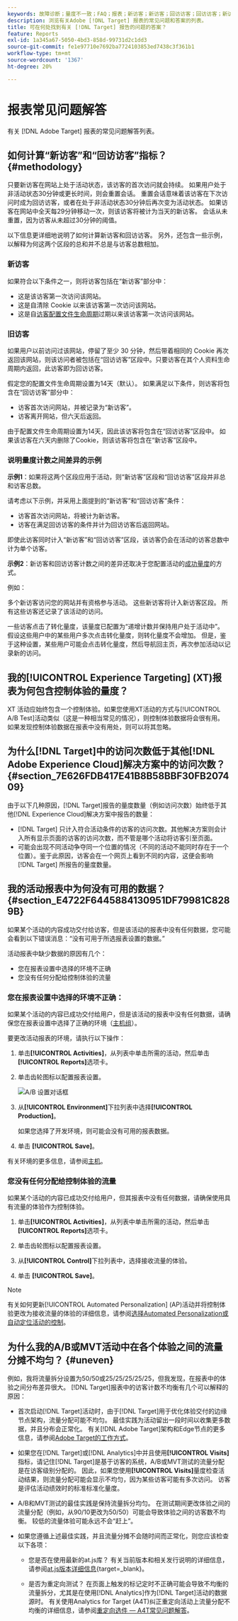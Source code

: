 ```yaml
---
keywords: 故障诊断；量度不一致；FAQ；报表；新访客；新访客；回访访客；回访访客；新访问
description: 浏览有关Adobe [!DNL Target] 报表的常见问题和答案的列表。
title: 可在何处找到有关 [!DNL Target] 报告的问题的答案？
feature: Reports
exl-id: 1a345a67-5050-4bd3-858d-99731d2c1dd3
source-git-commit: fe1e97710e7692ba7724103853ed7438c3f361b1
workflow-type: tm+mt
source-wordcount: '1367'
ht-degree: 20%

---
```


# 报表常见问题解答

有关 [!DNL Adobe Target] 报表的常见问题解答列表。

## 如何计算“新访客”和“回访访客”指标？ {#methodology}

只要新访客在网站上处于活动状态，该访客的首次访问就会持续。
如果用户处于非活动状态30分钟或更长时间，则会重置会话。 重置会话意味着该访客在下次访问时成为回访访客，或者在处于非活动状态30分钟后再次变为活动状态。
如果访客在网站中全天每29分钟移动一次，则该访客将被计为当天的新访客。 会话从未重置，因为访客从未超过30分钟的阈值。

以下信息更详细地说明了如何计算新访客和回访访客。 另外，还包含一些示例，以解释为何这两个区段的总和并不总是与访客总数相加。

### 新访客

如果符合以下条件之一，则将访客包括在“新访客”部分中：

* 这是该访客第一次访问该网站。
* 这是自清除 Cookie 以来该访客第一次访问该网站。
* 这是自[访客配置文件生命周期](/help/main/c-target/c-visitor-profile/visitor-profile-lifetime.md)过期以来该访客第一次访问该网站。

### 旧访客

如果用户以前访问过该网站，停留了至少 30 分钟，然后带着相同的 Cookie 再次返回该网站，则该访问者被包括在“回访访客”区段中。只要访客在其个人资料生命周期内返回，此访客即为回访访客。

假定您的配置文件生命周期设置为14天（默认）。 如果满足以下条件，则访客将包含在“回访访客”部分中：

* 访客首次访问网站，并被记录为“新访客”。
* 访客离开网站，但六天后返回。

由于配置文件生命周期设置为14天，因此该访客将包含在“回访访客”区段中。 如果该访客在六天内删除了Cookie，则该访客将包含在“新访客”区段中。

### 说明量度计数之间差异的示例

**示例1**：如果将这两个区段应用于活动，则“新访客”区段和“回访访客”区段并非总和访客总数。

请考虑以下示例，并采用上面提到的“新访客”和“回访访客”条件：

* 访客首次访问网站，将被计为新访客。
* 访客在满足回访访客的条件并计为回访访客后返回网站。

即使此访客同时计入“新访客”和“回访访客”区段，该访客仍会在活动的访客总数中计为单个访客。

**示例2**：新访客和回访访客计数之间的差异还取决于您配置活动的[成功量度](/help/main/c-activities/r-success-metrics/success-metrics.md)的方式。

例如：

多个新访客访问您的网站并有资格参与活动。 这些新访客将计入新访客区段。 所有这些访客还记录了该活动的访问。

一些访客点击了转化量度，该量度已配置为“递增计数并保持用户处于活动中”。 假设这些用户中的某些用户多次点击转化量度，则转化量度不会增加。 但是，鉴于这种设置，某些用户可能会点击转化量度，然后导航回主页，再次参加活动以记录新的访问。

## 我的[!UICONTROL Experience Targeting] (XT)报表为何包含控制体验的量度？

XT 活动应始终包含一个控制体验。如果您使用XT活动的方式与[!UICONTROL A/B Test]活动类似（这是一种相当常见的情况），则控制体验数据将会很有用。 如果发现控制体验数据在报表中没有用处，则可以将其忽略。

## 为什么[!DNL Target]中的访问次数低于其他[!DNL Adobe Experience Cloud]解决方案中的访问次数？ {#section_7E626FDB417E41B8B58BBF30FB207409}

由于以下几种原因，[!DNL Target]报告的量度数量（例如访问次数）始终低于其他[!DNL Experience Cloud]解决方案中报告的数量：

* [!DNL Target] 只计入符合活动条件的访客的访问次数。其他解决方案则会计入所有显示页面的访客的访问次数，而不管是哪个活动将访客引至页面。
* 可能会出现不同活动争夺同一个位置的情况（不同的活动不能同时存在于一个位置）。鉴于此原因，访客会在一个网页上看到不同的内容，这便会影响 [!DNL Target] 所报告的量度数量。

## 我的活动报表中为何没有可用的数据？ {#section_E4722F6445884130951DF79981C8289B}

如果某个活动的内容成功交付给访客，但是该活动的报表中没有任何数据，您可能会看到以下错误消息：“没有可用于所选报表设置的数据。”

活动报表中缺少数据的原因有几个：

* 您在报表设置中选择的环境不正确
* 您没有任何分配给控制体验的流量

### 您在报表设置中选择的环境不正确：

如果某个活动的内容已成功交付给用户，但是该活动的报表中没有任何数据，请确保您在报表设置中选择了正确的环境（[主机组](/help/main/administrating-target/hosts.md)）。

要更改活动报表的环境，请执行以下操作：

1. 单击&#x200B;**[!UICONTROL Activities]**，从列表中单击所需的活动，然后单击&#x200B;**[!UICONTROL Reports]**&#x200B;选项卡。
1. 单击齿轮图标以配置报表设置。

   ![A/B 设置对话框](/help/main/c-reports/c-report-settings/assets/ab_settings_dialog.png)

1. 从&#x200B;**[!UICONTROL Environment]**&#x200B;下拉列表中选择&#x200B;**[!UICONTROL Production]**。

   如果您选择了开发环境，则可能会没有可用的报表数据。

1. 单击 **[!UICONTROL Save]**。

有关环境的更多信息，请参阅[主机](/help/main/administrating-target/hosts.md#concept_516BB01EBFBD4449AB03940D31AEB66E)。

### 您没有任何分配给控制体验的流量

如果某个活动的内容已成功交付给用户，但其报表中没有任何数据，请确保使用具有流量的体验作为控制体验。

1. 单击&#x200B;**[!UICONTROL Activities]**，从列表中单击所需的活动，然后单击&#x200B;**[!UICONTROL Reports]**&#x200B;选项卡。
1. 单击齿轮图标以配置报表设置。

1. 从&#x200B;**[!UICONTROL Control]**&#x200B;下拉列表中，选择接收流量的体验。

1. 单击 **[!UICONTROL Save]**。

>[!NOTE]
>
>有关如何更新[!UICONTROL Automated Personalization] (AP)活动并将控制体验更改为接收流量的体验的详细信息，请参阅[选择Automated Personalization或自动定位活动的控制](/help/main/c-activities/t-automated-personalization/experience-as-control.md)。


## 为什么我的A/B或MVT活动中在各个体验之间的流量分摊不均匀？ {#uneven}

例如，我将流量拆分设置为50/50或25/25/25/25/25，但我发现，在报表中的体验之间分布差异很大。 [!DNL Target]报表中的访客计数不均衡有几个可以解释的原因：

* 首次启动[!DNL Target]活动时，由于[!DNL Target]用于优化体验交付的边缘节点架构，流量分配可能不均匀。 最佳实践为活动留出一段时间以收集更多数据，并且分布会正常化。 有关[!DNL Adobe Target]架构和Edge节点的更多信息，请参阅[Adobe Target的工作方式](/help/main/c-intro/how-target-works.md)。
* 如果您在[!DNL Target]或[!DNL Analytics]中并且使用&#x200B;**[!UICONTROL Visits]**&#x200B;指标，请记住[!DNL Target]是基于访客的系统，A/B或MVT测试的流量分配是在访客级别分配的。 因此，如果您使用&#x200B;**[!UICONTROL Visits]**&#x200B;量度检查活动结果，则流量分配可能会显示不均匀，因为某些访客可能有多次访问。 访客是评估活动绩效时的标准标准化量度。
* A/B和MVT测试的最佳实践是保持流量拆分均匀。 在测试期间更改体验之间的流量分配（例如，从90/10更改为50/50）可能会导致体验之间的访客数不均衡。 较低的流量体验可能永远不会“赶上”。
* 如果您遵循上述最佳实践，并且流量分摊不会随时间而正常化，则您应该检查以下各项：

   * 您是否在使用最新的at.js库？ 有关当前版本和相关发行说明的详细信息，请参阅[at.js版本详细信息](https://experienceleague.adobe.com/docs/target-dev/developer/client-side/at-js-implementation/target-atjs-versions.html?lang=zh-Hans){target=_blank}。

   * 是否为重定向测试？ 在页面上触发的标记定时不正确可能会导致不均衡的流量拆分，尤其是在使用[!DNL Analytics]作为[!DNL Target]活动的数据源时。 有关使用Analytics for Target (A4T)纠正重定向活动上流量分配不均衡的详细信息，请参阅[重定向选件 — A4T常见问题解答](/help/main/c-integrating-target-with-mac/a4t/r-a4t-faq/a4t-faq-redirect-offers.md)。
